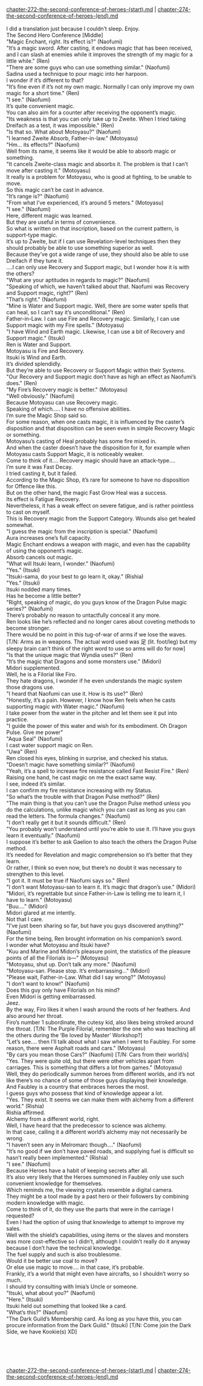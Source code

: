 [chapter-272-the-second-conference-of-heroes-(start).md](./chapter-272-the-second-conference-of-heroes-(start).md) | [chapter-274-the-second-conference-of-heroes-(end).md](./chapter-274-the-second-conference-of-heroes-(end).md) <br/>
<br/>
I did a translation just because I couldn’t sleep. Enjoy.<br/>
The Second Hero Conference [Middle]<br/>
"Magic Enchant, right. Its effect is?" (Naofumi)<br/>
"It’s a magic sword. After casting, it endows magic that has been received, and I can slash at enemies while it improves the strength of my magic for a little while." (Ren)<br/>
"There are some guys who can use something similar." (Naofumi)<br/>
Sadina used a technique to pour magic into her harpoon.<br/>
I wonder if it’s different to that?<br/>
"It’s fine even if it’s not my own magic. Normally I can only improve my own magic for a short time." (Ren)<br/>
"I see." (Naofumi)<br/>
It’s quite convenient magic.<br/>
You can also aim for a counter after receiving the opponent’s magic.<br/>
"Its weakness is that you can only take up to Zweite. When I tried taking Dreifach as a test, it was impossible." (Ren)<br/>
"Is that so. What about Motoyasu?" (Naofumi)<br/>
"I learned Zweite Absorb, Father-in-law." (Motoyasu)<br/>
"Hm… its effects?" (Naofumi)<br/>
Well from its name, it seems like it would be able to absorb magic or something.<br/>
"It cancels Zweite-class magic and absorbs it. The problem is that I can’t move after casting it." (Motoyasu)<br/>
It really is a problem for Motoyasu, who is good at fighting, to be unable to move.<br/>
So this magic can’t be cast in advance.<br/>
"It’s range is?" (Naofumi)<br/>
"From what I’ve experienced, it’s around 5 meters." (Motoyasu)<br/>
"I see." (Naofumi)<br/>
Here, different magic was learned.<br/>
But they are useful in terms of convenience.<br/>
So what is written on that inscription, based on the current pattern, is support-type magic.<br/>
It’s up to Zweite, but if I can use Revelation-level techniques then they should probably be able to use something superior as well.<br/>
Because they’ve got a wide range of use, they should also be able to use Dreifach if they tune it.<br/>
….I can only use Recovery and Support magic, but I wonder how it is with the others?<br/>
"What are your aptitudes in regards to magic?" (Naofumi)<br/>
"Speaking of which, we haven’t talked about that. Naofumi was Recovery and Support magic, right?" (Ren)<br/>
"That’s right." (Naofumi)<br/>
"Mine is Water and Support magic. Well, there are some water spells that can heal, so I can’t say it’s unconditional." (Ren)<br/>
Father-in-Law. I can use Fire and Recovery magic. Similarly, I can use Support magic with my Fire spells." (Motoyasu)<br/>
"I have Wind and Earth magic. Likewise, I can use a bit of Recovery and Support magic." (Itsuki)<br/>
Ren is Water and Support.<br/>
Motoyasu is Fire and Recovery.<br/>
Itsuki is Wind and Earth.<br/>
It’s divided splendidly.<br/>
But they’re able to use Recovery or Support Magic within their Systems.<br/>
"Our Recovery and Support magic don’t have as high an effect as Naofumi’s does." (Ren)<br/>
"My Fire’s Recovery magic is better." (Motoyasu)<br/>
"Well obviously." (Naofumi)<br/>
Because Motoyasu can use Recovery magic.<br/>
Speaking of which….. I have no offensive abilities.<br/>
I’m sure the Magic Shop said so.<br/>
For some reason, when one casts magic, it is influenced by the caster’s disposition and that disposition can be seen even in simple Recovery Magic or something.<br/>
Motoyasu’s casting of Heal probably has some fire mixed in.<br/>
And when the caster doesn’t have the disposition for it, for example when Motoyasu casts Support Magic, it is noticeably weaker.<br/>
Come to think of it…. Recovery magic should have an attack-type….<br/>
I’m sure it was Fast Decay.<br/>
I tried casting it, but it failed.<br/>
According to the Magic Shop, it’s rare for someone to have no disposition for Offence like this.<br/>
But on the other hand, the magic Fast Grow Heal was a success.<br/>
Its effect is Fatigue Recovery.<br/>
Nevertheless, it has a weak effect on severe fatigue, and is rather pointless to cast on myself.<br/>
This is Recovery magic from the Support Category. Wounds also get healed somewhat.<br/>
"I guess the magic from the inscription is special." (Naofumi)<br/>
Aura increases one’s full capacity.<br/>
Magic Enchant endows a weapon with magic, and even has the capability of using the opponent’s magic.<br/>
Absorb cancels out magic.<br/>
"What will Itsuki learn, I wonder." (Naofumi)<br/>
"Yes." (Itsuki)<br/>
"Itsuki-sama, do your best to go learn it, okay." (Rishia)<br/>
"Yes." (Itsuki)<br/>
Itsuki nodded many times.<br/>
Has he become a little better?<br/>
"Right, speaking of magic, do you guys know of the Dragon Pulse magic series?" (Naofumi)<br/>
There’s probably no reason to untactfully conceal it any more.<br/>
Ren looks like he’s reflected and no longer cares about coveting methods to become stronger.<br/>
There would be no point in this tug-of-war of arms if we lose the waves. [T/N: Arms as in weapons. The actual word used was 足 (lit. foot/leg) but my sleepy brain can’t think of the right word to use so arms will do for now]<br/>
"Is that the unique magic that Wyndia uses?" (Ren)<br/>
"It’s the magic that Dragons and some monsters use." (Midori)<br/>
Midori supplemented.<br/>
Well, he is a Filorial like Firo.<br/>
They hate dragons, I wonder if he even understands the magic system those dragons use.<br/>
"I heard that Naofumi can use it. How is its use?" (Ren)<br/>
"Honestly, it’s a pain. However, I know how Ren feels when he casts supporting magic with Water magic." (Naofumi)<br/>
I take power from the water in the pitcher and let them see it put into practice.<br/>
"I guide the power of this water and wish for its embodiment. Oh Dragon Pulse. Give me power"<br/>
"Aqua Seal" (Naofumi)<br/>
I cast water support magic on Ren.<br/>
"Uwa" (Ren)<br/>
Ren closed his eyes, blinking in surprise, and checked his status.<br/>
"Doesn’t magic have something similar?" (Naofumi)<br/>
"Yeah, it’s a spell to increase fire resistance called Fast Resist Fire." (Ren)<br/>
Raising one hand, he cast magic on me the exact same way.<br/>
I see, indeed it’s similar.<br/>
I can confirm my fire resistance increasing with my Status.<br/>
"So what’s the trouble with that Dragon Pulse method?" (Ren)<br/>
"The main thing is that you can’t use the Dragon Pulse method unless you do the calculations, unlike magic which you can cast as long as you can read the letters. The formula changes." (Naofumi)<br/>
"I don’t really get it but it sounds difficult." (Ren)<br/>
"You probably won’t understand until you’re able to use it. I’ll have you guys learn it eventually." (Naofumi)<br/>
I suppose it’s better to ask Gaelion to also teach the others the Dragon Pulse method.<br/>
It’s needed for Revelation and magic comprehension so it’s better that they learn.<br/>
Or rather, I think so even now, but there’s no doubt it was necessary to strengthen to this level.<br/>
"I got it. It must be true if Naofumi says so." (Ren)<br/>
"I don’t want Motoyasu-san to learn it. It’s magic that dragon’s use." (Midori)<br/>
"Midori, it’s regrettable but since Father-in-Law is telling me to learn it, I have to learn." (Motoyasu)<br/>
"Buu…." (Midori)<br/>
Midori glared at me intently.<br/>
Not that I care.<br/>
"I’ve just been sharing so far, but have you guys discovered anything?" (Naofumi)<br/>
For the time being, Ren brought information on his companion’s sword.<br/>
I wonder what Motoyasu and Itsuki have?<br/>
"Kuu and Marine and Midori’s pleasure point, the statistics of the pleasure points of all the Filorials is―" (Motoyasu)<br/>
"Motoyasu, shut up. Don’t talk any more." (Naofumi)<br/>
"Motoyasu-san. Please stop. It’s embarrassing…" (Midori)<br/>
"Please wait, Father-in-Law. What did I say wrong?" (Motoyasu)<br/>
"I don’t want to know!" (Naofumi)<br/>
Does this guy only have Filorials on his mind?<br/>
Even Midori is getting embarrassed.<br/>
Jeez.<br/>
By the way, Firo likes it when I wash around the roots of her feathers. And also around her throat.<br/>
Firo’s number 1 subordinate, the cutesy kid, also likes being stroked around the throat. [T/N: The Purple Filorial, remember the one who was teaching all the others during the ‘Be loved by Master’ Workshop?]<br/>
"Let’s see…. then I’ll talk about what I saw when I went to Faubley. For some reason, there were Asphalt roads and cars." (Motoyasu)<br/>
"By cars you mean those Cars?" (Naofumi) [T/N: Cars from their world/s]<br/>
"Yes. They were quite old, but there were other vehicles apart from carriages. This is something that differs a lot from games." (Motoyasu)<br/>
Well, they do periodically summon heroes from different worlds, and it’s not like there’s no chance of some of those guys displaying their knowledge.<br/>
And Faubley is a country that embraces heroes the most.<br/>
I guess guys who possess that kind of knowledge appear a lot.<br/>
"Yes. They exist. It seems we can make them with alchemy from a different world." (Rishia)<br/>
Rishia affirmed.<br/>
Alchemy from a different world, right.<br/>
Well, I have heard that the predecessor to science was alchemy.<br/>
In that case, calling it a different world’s alchemy may not necessarily be wrong.<br/>
"I haven’t seen any in Melromarc though…." (Naofumi)<br/>
"It’s no good if we don’t have paved roads, and supplying fuel is difficult so hasn’t really been implemented." (Rishia)<br/>
"I see." (Naofumi)<br/>
Because Heroes have a habit of keeping secrets after all.<br/>
It’s also very likely that the Heroes summoned in Faubley only use such convenient knowledge for themselves.<br/>
Which reminds me, the viewing crystals resemble a digital camera.<br/>
They might be a tool made by a past hero or their followers by combining modern knowledge with magic.<br/>
Come to think of it, do they use the parts that were in the carriage I requested?<br/>
Even I had the option of using that knowledge to attempt to improve my sales.<br/>
Well with the shield’s capabilities, using items or the slaves and monsters was more cost-effective so I didn’t, although I couldn’t really do it anyway because I don’t have the technical knowledge.<br/>
The fuel supply and such is also troublesome.<br/>
Would it be better use coal to move?<br/>
Or else use magic to move…. in that case, it’s probable.<br/>
Frankly, it’s a world that might even have aircrafts, so I shouldn’t worry so much.<br/>
I should try consulting with Imia’s Uncle or someone.<br/>
"Itsuki, what about you?" (Naofumi)<br/>
"Here." (Itsuki)<br/>
Itsuki held out something that looked like a card.<br/>
"What’s this?" (Naofumi)<br/>
"The Dark Guild’s Membership card. As long as you have this, you can procure information from the Dark Guild." (Itsuki) [T/N: Come join the Dark Side, we have Kookie(s) XD]<br/>
<br/>
<br/>
<br/>
<br/> <br/>
[chapter-272-the-second-conference-of-heroes-(start).md](./chapter-272-the-second-conference-of-heroes-(start).md) | [chapter-274-the-second-conference-of-heroes-(end).md](./chapter-274-the-second-conference-of-heroes-(end).md) <br/>

